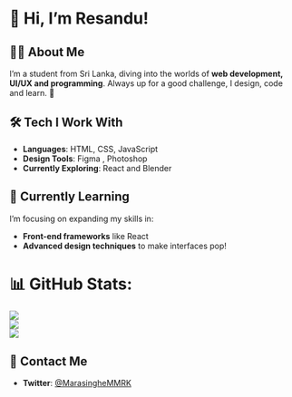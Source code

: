 # 👋 Hi, I’m Resandu!

## 🧑‍💻 About Me
I’m a student from Sri Lanka, diving into the worlds of **web development, UI/UX and programming**. Always up for a good challenge, I design, code and learn. 🚀

## 🛠️ Tech I Work With
- **Languages**: HTML, CSS, JavaScript
- **Design Tools**: Figma , Photoshop
- **Currently Exploring**: React and Blender

## 🌱 Currently Learning
I’m focusing on expanding my skills in:
- **Front-end frameworks** like React
- **Advanced design techniques** to make interfaces pop!

# 📊 GitHub Stats:
![](https://github-readme-stats.vercel.app/api?username=ResanduMarasinghe&theme=dracula&hide_border=false&include_all_commits=false&count_private=false)<br/>
![](https://github-readme-streak-stats.herokuapp.com/?user=ResanduMarasinghe&theme=dracula&hide_border=false)<br/>
![](https://github-readme-stats.vercel.app/api/top-langs/?username=ResanduMarasinghe&theme=dracula&hide_border=false&include_all_commits=false&count_private=false&layout=compact)

## 🤝 Contact Me
- **Twitter**: [@MarasingheMMRK](https://x.com/MarasingheMMRK)

<!---
ResanduMarasinghe/ResanduMarasinghe is a ✨ special ✨ repository because its `README.md` (this file) appears on your GitHub profile.
You can click the Preview link to take a look at your changes.
--->
